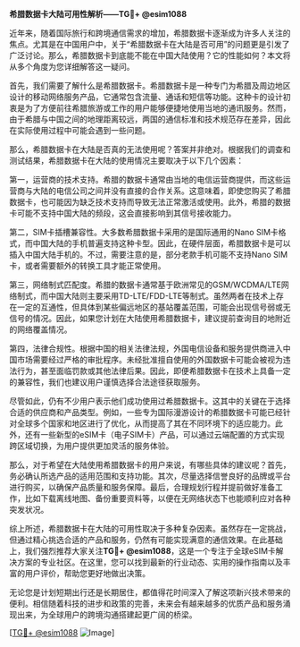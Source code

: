 **希腊数据卡大陆可用性解析——TG💪+ @esim1088**

近年来，随着国际旅行和跨境通信需求的增加，希腊数据卡逐渐成为许多人关注的焦点。尤其是在中国用户中，关于“希腊数据卡在大陆是否可用”的问题更是引发了广泛讨论。那么，希腊数据卡到底能不能在中国大陆使用？它的性能如何？本文将从多个角度为您详细解答这一疑问。

首先，我们需要了解什么是希腊数据卡。希腊数据卡是一种专门为希腊及周边地区设计的移动网络服务产品，它通常包含流量、通话和短信等功能。这种卡的设计初衷是为了方便前往希腊旅游或工作的用户能够便捷地使用当地的通讯服务。然而，由于希腊与中国之间的地理距离较远，两国的通信标准和技术规范存在差异，因此在实际使用过程中可能会遇到一些问题。

那么，希腊数据卡在大陆是否真的无法使用呢？答案并非绝对。根据我们的调查和测试结果，希腊数据卡在大陆的使用情况主要取决于以下几个因素：

第一，运营商的技术支持。希腊的数据卡通常由当地的电信运营商提供，而这些运营商与大陆的电信公司之间并没有直接的合作关系。这意味着，即使您购买了希腊数据卡，也可能因为缺乏技术支持而导致无法正常激活或使用。此外，希腊的数据卡可能不支持中国大陆的频段，这会直接影响到其信号接收能力。

第二，SIM卡插槽兼容性。大多数希腊数据卡采用的是国际通用的Nano SIM卡格式，而中国大陆的手机普遍支持这种卡型。因此，在硬件层面，希腊数据卡是可以插入中国大陆手机的。不过，需要注意的是，部分老款手机可能不支持Nano SIM卡，或者需要额外的转换工具才能正常使用。

第三，网络制式匹配度。希腊的数据卡通常基于欧洲常见的GSM/WCDMA/LTE网络制式，而中国大陆则主要采用TD-LTE/FDD-LTE等制式。虽然两者在技术上存在一定的互通性，但具体到某些偏远地区的基站覆盖范围，可能会出现信号弱或无信号的情况。因此，如果您计划在大陆使用希腊数据卡，建议提前查询目的地附近的网络覆盖情况。

第四，法律合规性。根据中国的相关法律法规，外国电信设备和服务提供商进入中国市场需要经过严格的审批程序。未经批准擅自使用的外国数据卡可能会被视为违法行为，甚至面临罚款或其他法律后果。因此，即便希腊数据卡在技术上具备一定的兼容性，我们也建议用户谨慎选择合法途径获取服务。

尽管如此，仍有不少用户表示他们成功使用过希腊数据卡。这其中的关键在于选择合适的供应商和产品类型。例如，一些专为国际漫游设计的希腊数据卡可能已经针对全球多个国家和地区进行了优化，从而提高了其在不同环境下的适应能力。此外，还有一些新型的eSIM卡（电子SIM卡）产品，可以通过云端配置的方式实现跨区域切换，为用户提供更加灵活的服务体验。

那么，对于希望在大陆使用希腊数据卡的用户来说，有哪些具体的建议呢？首先，务必确认所选产品的适用范围和支持功能。其次，尽量选择信誉良好的品牌或平台进行购买，以确保产品质量和服务保障。最后，合理规划行程并提前做好准备工作，比如下载离线地图、备份重要资料等，以便在无网络状态下也能顺利应对各种突发状况。

综上所述，希腊数据卡在大陆的可用性取决于多种复杂因素。虽然存在一定挑战，但通过精心挑选合适的产品和服务，仍然有可能实现满意的通信效果。在此基础上，我们强烈推荐大家关注**TG💪+ @esim1088**，这是一个专注于全球eSIM卡解决方案的专业社区。在这里，您可以找到最新的行业动态、实用的操作指南以及丰富的用户评价，帮助您更好地做出决策。

无论您是计划短期出行还是长期居住，都值得花时间深入了解这项新兴技术带来的便利。相信随着科技的进步和政策的完善，未来会有越来越多的优质产品和服务涌现出来，为全球用户的跨境沟通搭建起更广阔的桥梁。

[[TG💪+ @esim1088](https://t.me/s/esim1088) ![Image](https://i.postimg.cc/4NQfJmqS/Snipaste-2025-05-13-00-14-12.png)]